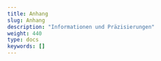 ```yaml
---
title: Anhang
slug: Anhang 
description: "Informationen und Präzisierungen"
weight: 440
type: docs
keywords: []
---
```

